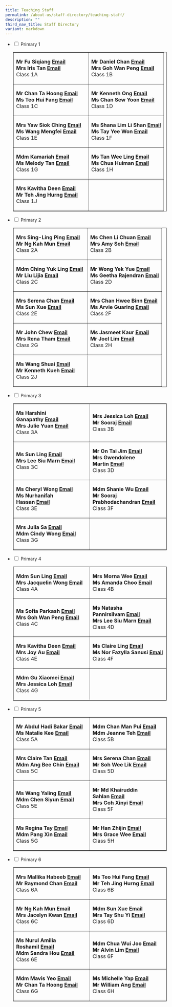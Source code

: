 ```yaml
---
title: Teaching Staff
permalink: /about-us/staff-directory/teaching-staff/
description: ""
third_nav_title: Staff Directory
variant: markdown
---
```

<ul class="jekyllcodex_accordion">
<li><input id="accordion1" type="checkbox"> <label for="accordion1">Primary 1</label>
<div>
<table style="border-collapse: collapse; width: 100%;" border="1">
<tbody>
<tr>
<td style="width: 50%;">
<p><strong>Mr Fu Siqiang</strong><strong>&nbsp;</strong><strong><a href="mailto:fu_siqiang@moe.edu.sg" target="">Email</a><br></strong><strong>Mrs Iris Tan</strong><strong>&nbsp;</strong><strong><a href="mailto:tay_wan_peng_iris@moe.edu.sg" target="">Email</a><br></strong>Class 1A</p>
</td>
<td style="width: 50%;">
<p><strong>Mr Daniel Chan</strong><strong>&nbsp;</strong><strong><a href="mailto:Chan_Weng_Kin_Daniel@moe.edu.sg" target="">Email</a><br></strong><strong>Mrs Goh Wan Peng</strong><strong>&nbsp;</strong><strong><a href="mailto:ng_wan_peng@moe.edu.sg" target="">Email</a><br></strong>Class 1B</p>
</td>
</tr>
<tr>
<td style="width: 50%;">
<p><strong>Mr Chan Ta Hoong</strong><strong>&nbsp;</strong><strong><a href="mailto:chan_ta_hoong@moe.edu.sg" target="">Email</a><br></strong><strong>Ms Teo Hui Fang</strong><strong>&nbsp;</strong><strong><a href="mailto:teo_hui_fang@moe.edu.sg" target="">Email</a><br></strong>Class 1C</p>
</td>
<td style="width: 50%;">
<p><strong>Mr Kenneth Ong</strong><strong>&nbsp;</strong><strong><a href="mailto:ong_kai_min_kenneth@moe.edu.sg" target="">Email</a><br></strong><strong>Ms Chan Sew Yoon</strong><strong>&nbsp;</strong><strong><a href="mailto:chan_sew_yoon@moe.edu.sg" target="">Email</a><br></strong>Class 1D</p>
</td>
</tr>
<tr>
<td style="width: 50%;">
<p><strong>Mrs Yaw Siok Ching</strong><strong>&nbsp;</strong><strong><a href="mailto:tan_siok_ching@moe.edu.sg" target="">Email</a><br></strong><strong>Ms Wang Mengfei</strong><strong>&nbsp;</strong><strong><a href="mailto:wang_mengfei@moe.edu.sg" target="">Email</a><br></strong>Class 1E</p>
</td>
<td style="width: 50%;">
<p><strong>Ms Shana Lim Li Shan</strong><strong>&nbsp;</strong><strong><a href="mailto:lim_li_shan@moe.edu.sg" target="">Email</a><br></strong><strong>Ms Tay Yee Won</strong><strong>&nbsp;</strong><strong><a href="mailto:lim_li_shan@moe.edu.sg" target="">Email</a><br></strong>Class 1F</p>
</td>
</tr>
<tr>
<td style="width: 50%;">
<p><strong>Mdm Kamariah</strong><strong>&nbsp;</strong><strong><a href="mailto:kamariah_abd_rahim@moe.edu.sg" target="">Email</a><br></strong><strong>Ms Melody Tan</strong><strong>&nbsp;</strong><strong><a href="mailto:melody_tan_chiu_ling@moe.edu.sg" target="">Email</a><br></strong>Class 1G</p>
</td>
<td style="width: 50%;">
<p><strong>Ms Tan Wee Ling</strong><strong>&nbsp;</strong><strong><a href="mailto:tan_wee_ling@moe.edu.sg" target="">Email</a><br></strong><strong>Ms Chua Huiman</strong>&nbsp;<strong><a href="mailto:chua_huiman@moe.edu.sg" target="">Email</a><br></strong>Class 1H</p>
</td>
</tr>
<tr>
<td style="width: 50%;">
<p><strong>Mrs Kavitha Deen</strong><strong>&nbsp;</strong><strong><a href="mailto:kavitha_selvam@moe.edu.sg" target="">Email</a><br></strong><strong>Mr Teh Jing Hurng</strong><strong>&nbsp;</strong><strong><a href="mailto:teh_jing_hurng@moe.edu.sg" target="">Email</a><br></strong>Class 1J</p>
</td>
<td style="width: 50%;">&nbsp;</td>
</tr>
</tbody>
</table>
</div>
</li>
<li><input id="accordion2" type="checkbox"> <label for="accordion2">Primary 2</label>
<div>
<table style="border-collapse: collapse; width: 100%;" border="1">
<tbody>
<tr>
<td style="width: 50%;">
<p><strong>Mrs Sing-Ling Ping</strong><strong>&nbsp;</strong><strong><a href="mailto:ling_ping@moe.edu.sg" target="">Email</a><br></strong><strong>Mr Ng Kah Mun</strong><strong>&nbsp;</strong><strong><a href="mailto:ng_kah_mun@moe.edu.sg" target="">Email</a><br></strong>Class 2A</p>
</td>
<td style="width: 50%;">
<p><strong>Ms Chen Li Chuan</strong><strong>&nbsp;</strong><strong><a href="mailto:chen_li_chuan@moe.edu.sg" target="">Email</a><br></strong><strong>Mrs Amy Soh</strong>&nbsp;<strong><a href="mailto:tang_hung_may@moe.edu.sg" target="">Email</a><br></strong>Class 2B</p>
</td>
</tr>
<tr>
<td style="width: 50%;">
<p><strong>Mdm Ching Yuk Ling</strong><strong>&nbsp;</strong><strong><a href="mailto:ching_yuk_ling@moe.edu.sg" target="">Email</a><br></strong><strong>Mr Liu Lijia</strong><strong>&nbsp;</strong><strong><a href="mailto:liu_lijia@moe.edu.sg" target="">Email</a><br></strong>Class 2C</p>
</td>
<td style="width: 50%;">
<p><strong>Mr Wong Yek Yue</strong><strong>&nbsp;</strong><strong><a href="mailto:wong_yek_yue@moe.edu.sg" target="">Email</a><br></strong><strong>Ms Geetha Rajendran</strong><strong>&nbsp;</strong><strong><a href="mailto:geetha_rajendran@moe.edu.sg" target="">Email</a><br></strong>Class 2D</p>
</td>
</tr>
<tr>
<td style="width: 50%;">
<p><strong>Mrs Serena Chan</strong><strong>&nbsp;<a href="mailto:chew_mei_jun_serena@moe.edu.sg" target="">Email</a><br></strong><strong>Ms Sun Xue</strong><strong>&nbsp;</strong><strong><a href="mailto:sun_xue@moe.edu.sg" target="">Email</a><br></strong>Class 2E</p>
</td>
<td style="width: 50%;">
<p><strong>Mrs Chan Hwee Binn</strong><strong>&nbsp;</strong><strong><a href="mailto:seah_hwee_binn@moe.edu.sg" target="">Email</a><br></strong><strong>Ms Arvie Guaring</strong><strong>&nbsp;</strong><strong><a href="mailto:guaring_arvie_jean_balon@moe.edu.sg" target="">Email</a><br></strong>Class&nbsp;2F</p>
</td>
</tr>
<tr>
<td style="width: 50%;">
<p><strong>Mr John Chew</strong><strong>&nbsp;</strong><strong><a href="mailto:chew_yang_cheng_john@moe.edu.sg" target="">Email</a><br></strong><strong>Mrs Rena Tham</strong><strong>&nbsp;</strong><strong><a href="mailto:ho_tze_kim_rena@moe.edu.sg" target="">Email</a><br></strong>Class 2G</p>
</td>
<td style="width: 50%;">
<p><strong>Ms Jasmeet Kaur</strong><strong>&nbsp;</strong><strong><a href="mailto:jasmeet_kaur_vij@moe.edu.sg" target="">Email</a><br></strong><strong>Mr Joel Lim</strong><strong>&nbsp;</strong><strong><a href="mailto:joel_lim_en-rui@moe.edu.sg" target="">Email</a><br></strong>Class&nbsp;2H</p>
</td>
</tr>
<tr>
<td style="width: 50%;">
<p><strong>Ms Wang Shuai</strong><strong>&nbsp;</strong><strong><a href="mailto:wang_shuai@moe.edu.sg" target="">Email</a><br></strong><strong>Mr Kenneth Kueh</strong><strong>&nbsp;</strong><strong><a href="mailto:kenneth_kueh@moe.edu.sg" target="">Email</a><br></strong>Class&nbsp;2J</p>
</td>
<td style="width: 50%;">&nbsp;</td>
</tr>
</tbody>
</table>
</div>
</li>
<li><input id="accordion3" type="checkbox"> <label for="accordion3">Primary 3</label>
<div>
<table style="border-collapse: collapse; width: 100%;" border="1">
<tbody>
<tr>
<td style="width: 50%;">
<p><strong>Ms Harshini Ganapathy</strong><strong>&nbsp;</strong><strong><a href="mailto:harshini_ganapathy@moe.edu.sg" target="">Email</a><br></strong><strong>Mrs Julie Yuan</strong><strong>&nbsp;</strong><strong><a href="mailto:julie_phoebe_low@moe.edu.sg" target="">Email</a><br></strong>Class 3A</p>
</td>
<td style="width: 50%;">
<p><strong>Mrs Jessica Loh</strong><strong>&nbsp;</strong><strong><a href="mailto:teo_yiying_jessica@moe.edu.sg" target="">Email</a><br></strong><strong>Mr Sooraj</strong><strong>&nbsp;</strong><strong><a href="mailto:sooraj_prabhodachandran@moe.edu.sg" target="">Email</a><br></strong>Class 3B</p>
</td>
</tr>
<tr>
<td style="width: 50%;">
<p><strong>Ms Sun Ling</strong><strong>&nbsp;</strong><strong><a href="mailto:Sun_Ling@moe.edu.sg" target="">Email</a><br></strong><strong>Mrs Lee Siu Marn</strong><strong>&nbsp;</strong><strong><a href="mailto:leong_siu_marn@moe.edu.sg" target="">Email</a><br></strong>Class 3C</p>
</td>
<td style="width: 50%;">
<p><strong>Mr On Tai Jim</strong><strong>&nbsp;</strong><strong><a href="mailto:on_tai_jim@moe.edu.sg" target="">Email</a><br></strong><strong>Mrs Gwendolene Martin&nbsp;</strong><strong><a href="mailto:gwendolene_phua_noi_kheng@moe.edu.sg" target="">Email</a><br></strong>Class 3D</p>
</td>
</tr>
<tr>
<td style="width: 50%;">
<p><strong>Ms Cheryl Wong</strong><strong>&nbsp;</strong><strong><a href="mailto:wong_cheng_yi_cheryl@moe.edu.sg" target="">Email</a><br></strong><strong>Ms Nurhanifah Hassan</strong><strong>&nbsp;</strong><strong><a href="mailto:nurhanifah_hassan@moe.edu.sg" target="">Email</a><br></strong>Class 3E</p>
</td>
<td style="width: 50%;">
<p><strong>Mdm Shanie Wu</strong><strong>&nbsp;</strong><strong><a href="mailto:wu_lin_ying@moe.edu.sg" target="">Email</a><br></strong><strong>Mr Sooraj Prabhodachandran</strong><strong>&nbsp;</strong><strong><a href="mailto:sooraj_prabhodachandran@moe.edu.sg" target="">Email</a><br></strong>Class&nbsp;3F</p>
</td>
</tr>
<tr>
<td style="width: 50%;">
<p><strong>Mrs Julia Sa</strong><strong>&nbsp;</strong><strong><a href="mailto:lim_mei_chia_julia@moe.edu.sg" target="">Email</a><br></strong><strong>Mdm Cindy Wong</strong><strong>&nbsp;</strong><strong><a href="mailto:wong_wai_foon_cindy@moe.edu.sg" target="">Email</a><br></strong>Class&nbsp;3G</p>
</td>
<td style="width: 50%;">&nbsp;</td>
</tr>
</tbody>
</table>
</div>
</li>
<li><input id="accordion4" type="checkbox"> <label for="accordion4">Primary 4</label>
<div>
<table style="border-collapse: collapse; width: 100%;" border="1">
<tbody>
<tr>
<td style="width: 50%;">
<p><strong>Mdm Sun Ling</strong><strong>&nbsp;</strong><strong><a href="mailto:Sun_Ling@moe.edu.sg" target="">Email</a><br></strong><strong>Mrs Jacquelin Wong</strong><strong>&nbsp;</strong><strong><a href="mailto:ong_su_hwee_jacquelin@moe.edu.sg" target="">Email</a><br></strong>Class 4A</p>
</td>
<td style="width: 50%;">
<p><strong>Mrs Morna Wee</strong><strong>&nbsp;</strong><strong><a href="mailto:morna_tan_wang_lin@moe.edu.sg" target="">Email</a><br></strong><strong>Ms Amanda Choo</strong><strong>&nbsp;</strong><strong><a href="mailto:amanda_choo_xuan_yi@moe.edu.sg" target="">Email</a><br></strong>Class 4B</p>
</td>
</tr>
<tr>
<td style="width: 50%;">
<p><strong>Ms Sofia Parkash</strong><strong>&nbsp;</strong><strong><a href="mailto:sofia_gita_parkash@moe.edu.sg" target="">Email</a><br></strong><strong>Mrs Goh Wan Peng</strong><strong>&nbsp;</strong><strong><a href="mailto:ng_wan_peng@moe.edu.sg" target="">Email</a><br></strong>Class 4C</p>
</td>
<td style="width: 50%;">
<p><strong>Ms Natasha Pannirsilvam</strong><strong>&nbsp;</strong><strong><a href="mailto:natasha_shamine_pannirsilvam@moe.edu.sg" target="">Email</a><br></strong><strong>Mrs Lee Siu Marn</strong><strong>&nbsp;</strong><strong><a href="mailto:leong_siu_marn@moe.edu.sg" target="">Email</a><br></strong>Class 4D</p>
</td>
</tr>
<tr>
<td style="width: 50%;">
<p><strong>Mrs Kavitha Deen</strong><strong>&nbsp;<a href="mailto:kavitha_selvam@moe.edu.sg" target="">Email</a><br></strong><strong>Mrs Joy Au</strong><strong>&nbsp;</strong><strong><a href="mailto:tham_kar_yee@moe.edu.sg" target="">Email</a><br></strong>Class 4E</p>
</td>
<td style="width: 50%;">
<p><strong>Ms Claire Ling</strong><strong>&nbsp;</strong><strong><a href="mailto:claire_ling_peck_yan@moe.edu.sg" target="">Email</a><br></strong><strong>Ms Nor Fazylla Sanusi</strong><strong>&nbsp;</strong><strong><a href="mailto:nor_fazylla_mohamed_sanusi@moe.edu.sg" target="">Email</a><br></strong>Class&nbsp;4F</p>
</td>
</tr>
<tr>
<td style="width: 50%;">
<p><strong>Mdm Gu Xiaomei</strong><strong>&nbsp;</strong><strong><a href="mailto:gu_xiaomei@moe.edu.sg" target="">Email</a><br></strong><strong>Mrs Jessica Loh</strong><strong>&nbsp;</strong><strong><a href="mailto:teo_yiying_jessica@moe.edu.sg" target="">Email</a><br></strong>Class&nbsp;4G</p>
</td>
<td style="width: 50%;">&nbsp;</td>
</tr>
</tbody>
</table>
</div>
</li>
<li><input id="accordion5" type="checkbox"> <label for="accordion5">Primary 5</label>
<div>
<table style="border-collapse: collapse; width: 100%;" border="1">
<tbody>
<tr>
<td style="width: 50%;">
<p><strong>Mr Abdul Hadi Bakar</strong><strong>&nbsp;</strong><strong><a href="mailto:abdul_hadi_bakar@moe.edu.sg" target="">Email</a><br></strong><strong>Ms Natalie Kee </strong><strong><a href="mailto:natalie_kee_hui_yi@moe.edu.sg" target="">Email</a><br></strong>Class 5A</p>
</td>
<td style="width: 50%;">
<p><strong>Mdm Chan Man Pui</strong><strong>&nbsp;<a href="mailto:chan_man_pui@moe.edu.sg" target="">Email</a><br></strong><strong>Mdm Jeanne Teh</strong><strong>&nbsp;</strong><strong><a href="mailto:teh_hsiao_chuin@moe.edu.sg" target="">Email</a><br></strong>Class 5B</p>
</td>
</tr>
<tr>
<td style="width: 50%;">
<p><strong>Mrs Claire Tan</strong><strong>&nbsp;</strong><strong><a href="mailto:lew_li_chin@moe.edu.sg" target="">Email</a><br></strong><strong>Mdm Ang Bee Chin</strong><strong>&nbsp;</strong><strong><a href="mailto:ang_bee_chin@moe.edu.sg" target="">Email</a><br></strong>Class 5C</p>
</td>
<td style="width: 50%;">
<p><strong>Mrs Serena Chan</strong><strong>&nbsp;</strong><strong><a href="mailto:chew_mei_jun_serena@moe.edu.sg" target="">Email</a><br></strong><strong>Mr Soh Wee Lik</strong><strong>&nbsp;</strong><strong><a href="mailto:soh_wee_lik_derrick@moe.edu.sg" target="">Email</a><br></strong>Class 5D</p>
</td>
</tr>
<tr>
<td style="width: 50%;">
<p><strong>Ms Wang Yaling</strong><strong>&nbsp;</strong><strong><a href="mailto:wang_yaling@moe.edu.sg" target="">Email</a><br></strong><strong>Mdm Chen Siyun</strong><strong>&nbsp;</strong><strong><a href="mailto:chen_siyun@moe.edu.sg" target="">Email</a><br></strong>Class 5E</p>
</td>
<td style="width: 50%;">
<p><strong>Mr Md Khairuddin Sahlan</strong><strong>&nbsp;<a href="mailto:muhammad_khairuddin@moe.edu.sg" target="">Email</a><br></strong><strong>Mrs Goh Xinyi</strong><strong>&nbsp;<a href="mailto:soh_xinyi@moe.edu.sg" target="">Email</a><br></strong>Class&nbsp;5F</p>
</td>
</tr>
<tr>
<td style="width: 50%;">
<p><strong>Ms Regina Tay</strong><strong>&nbsp;</strong><strong><a href="mailto:tay_chin-na_regina@moe.edu.sg" target="">Email</a><br></strong><strong>Mdm Pang Xin</strong><strong>&nbsp;</strong><strong><a href="mailto:pang_xin@moe.edu.sg" target="">Email</a><br></strong>Class&nbsp;5G</p>
</td>
<td style="width: 50%;">
<p><strong>Mr Han Zhijin</strong><strong>&nbsp;</strong><strong><a href="mailto:han_zhijin@moe.edu.sg" target="">Email</a><br></strong><strong>Mrs Grace Wee</strong><strong>&nbsp;</strong><strong><a href="mailto:tay_pei_lyn_grace@moe.edu.sg" target="">Email</a><br></strong>Class&nbsp;5H</p>
</td>
</tr>
</tbody>
</table>
</div>
</li>
<li><input id="accordion6" type="checkbox"> <label for="accordion6">Primary 6</label>
<div>
<table style="border-collapse: collapse; width: 100%;" border="1">
<tbody>
<tr>
<td style="width: 50%;">
<p><strong>Mrs Mallika Habeeb</strong><strong>&nbsp;</strong><strong><a href="mailto:mallika_begum@moe.edu.sg" target="">Email</a><br></strong><strong>Mr Raymond Chan</strong><strong>&nbsp;</strong><strong><a href="mailto:chan_kangshun_raymond@moe.edu.sg" target="">Email</a><br></strong>Class 6A</p>
</td>
<td style="width: 50%;">
<p><strong>Ms Teo Hui Fang</strong><strong>&nbsp;</strong><strong><a href="mailto:teo_hui_fang@moe.edu.sg" target="">Email</a><br></strong><strong>Mr Teh Jing Hurng</strong><strong>&nbsp;</strong><strong><a href="mailto:teh_jing_hurng@moe.edu.sg" target="">Email</a><br></strong>Class 6B</p>
</td>
</tr>
<tr>
<td style="width: 50%;">
<p><strong>Mr Ng Kah Mun</strong><strong>&nbsp;</strong><strong><a href="mailto:ng_kah_mun@moe.edu.sg" target="">Email</a><br></strong><strong>Mrs Jacelyn Kwan</strong><strong>&nbsp;</strong><strong><a href="mailto:chia_pin_jhin@moe.edu.sg" target="">Email</a><br></strong>Class 6C</p>
</td>
<td style="width: 50%;">
<p><strong>Mdm Sun Xue</strong><strong>&nbsp;</strong><strong><a href="mailto:sun_xue@moe.edu.sg" target="">Email</a><br></strong><strong>Mrs Tay Shu Yi</strong><strong>&nbsp;</strong><strong><a href="mailto:wee_shu_yi@moe.edu.sg" target="">Email</a><br></strong>Class 6D</p>
</td>
</tr>
<tr>
<td style="width: 50%;">
<p><strong>Ms Nurul Amilia Roshamil</strong><strong>&nbsp;</strong><strong><a href="mailto:nurul_amilia_roshamil@moe.edu.sg" target="">Email</a><br></strong><strong>Mdm Sandra Hou</strong><strong>&nbsp;</strong><strong><a href="mailto:hou_may_wah_sandra@moe.edu.sg" target="">Email</a><br></strong>Class 6E</p>
</td>
<td style="width: 50%;">
<p><strong>Mdm Chua Wui Joo</strong><strong>&nbsp;</strong><strong><a href="mailto:chua_wui_joo@moe.edu.sg" target="">Email</a><br></strong><strong>Mr Alvin Lim</strong><strong>&nbsp;</strong><strong><a href="mailto:alvin_lim_hsu_jin@moe.edu.sg" target="">Email</a><br></strong>Class&nbsp;6F</p>
</td>
</tr>
<tr>
<td style="width: 50%;">
<p><strong>Mdm Mavis Yeo</strong><strong>&nbsp;</strong><strong><a href="mailto:yeo_bee_koon_mavis@moe.edu.sg" target="">Email</a><br></strong><strong>Mr Chan Ta Hoong</strong><strong>&nbsp;</strong><strong><a href="mailto:chan_ta_hoong@moe.edu.sg" target="">Email</a><br></strong>Class&nbsp;6G</p>
</td>
<td style="width: 50%;">
<p><strong>Ms Michelle Yap</strong><strong>&nbsp;</strong><strong><a href="mailto:yap_hui_ching_michelle@moe.edu.sg" target="">Email</a><br></strong><strong>Mr William Ang</strong><strong>&nbsp;</strong><strong><a href="mailto:ang_kia_wei_william@moe.edu.sg" target="">Email</a><br></strong>Class&nbsp;6H</p>
</td>
</tr>
</tbody>
</table>
</div>
</li>
</ul>